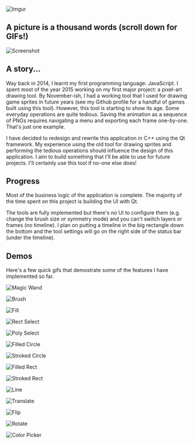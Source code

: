 ![Imgur](https://i.imgur.com/2Iqka11.png)

## A picture is a thousand words (scroll down for GIFs!)

![Screenshot](https://i.imgur.com/IrG6yZy.png)

## A story...

Way back in 2014, I learnt my first programming language: JavaScript. 
I spent most of the year 2015 working on my first major project: a pixel-art drawing tool. 
By November-ish, I had a working tool that I used for drawing game sprites in future years
(see my Github profile for a handful of games built using this tool).
However, this tool is starting to show its age. Some everyday operations are quite tedious.
Saving the animation as a sequence of PNGs requires navigating a menu and exporting
each frame one-by-one. That's just one example.

I have decided to redesign and rewrite this application in C++ using the Qt framework.
My experience using the old tool for drawing sprites and performing the tedious operations
should influence the design of this application. I aim to build something that I'll be able
to use for future projects. I'll certainly use this tool if no-one else does!

## Progress

Most of the business logic of the application is complete. The majority of the time spent on
this project is building the UI with Qt.

The tools are fully implemented but there's no UI to configure them (e.g. change the brush size 
or symmetry mode) and you can't switch layers or frames (no timeline).
I plan on putting a timeline in the big rectangle down the bottom and the tool settings will
go on the right side of the status bar (under the timeline).

## Demos

Here's a few quick gifs that demostrate some of the features I have implemented so far.

![Magic Wand](https://i.imgur.com/kmQziuq.gif)

![Brush](https://i.imgur.com/awJ8cOf.gif)

![Fill](https://i.imgur.com/15cNBDr.gif)

![Rect Select](https://i.imgur.com/JdbRhW8.gif)

![Poly Select](https://i.imgur.com/KM8Sown.gif)

![Filled Circle](https://i.imgur.com/wVTqfYF.gif)

![Stroked Circle](https://i.imgur.com/8ntlkEW.gif)

![Filled Rect](https://i.imgur.com/lUGYKW2.gif)

![Stroked Rect](https://i.imgur.com/r7M8XUi.gif)

![Line](https://i.imgur.com/BQ6LEtj.gif)

![Translate](https://i.imgur.com/VlO5mrl.gif)

![Flip](https://i.imgur.com/HJnQuiK.gif)

![Rotate](https://i.imgur.com/Xj1AG30.gif)

![Color Picker](https://i.imgur.com/UCoMrYK.gif)
